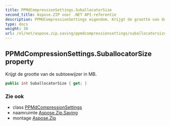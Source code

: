 ```yaml
---
title: PPMdCompressionSettings.SuballocatorSize
second_title: Aspose.ZIP voor .NET API-referentie
description: PPMdCompressionSettings eigendom. Krijgt de grootte van de subtoewijzer in MB.
type: docs
weight: 30
url: /nl/net/aspose.zip.saving/ppmdcompressionsettings/suballocatorsize/
---
```

## PPMdCompressionSettings.SuballocatorSize property

Krijgt de grootte van de subtoewijzer in MB.

```csharp
public int SuballocatorSize { get; }
```

### Zie ook

* class [PPMdCompressionSettings](../)
* naamruimte [Aspose.Zip.Saving](../../ppmdcompressionsettings/)
* montage [Aspose.Zip](../../../)


